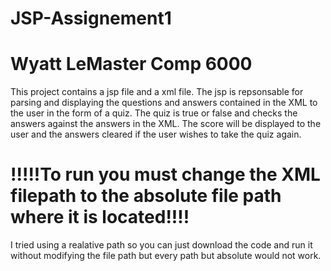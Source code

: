 # JSP-Assignement1
# Wyatt LeMaster Comp 6000

This project contains a jsp file and a xml file. The jsp is repsonsable for parsing and displaying the questions and answers contained in the XML to the user in the form of a quiz. The quiz is true or false and checks the answers against the answers in the XML. The score will be displayed to the user and the answers cleared if the user wishes to take the quiz again. 

# !!!!!To run you must change the XML filepath to the absolute file path where it is located!!!!

 I tried using a realative path so you can just download the code and run it without modifying the file path but every path but absolute would not work.
